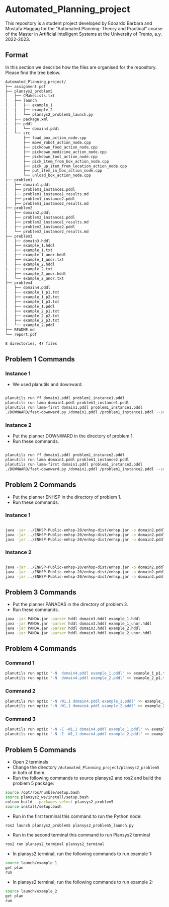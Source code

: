 # Automated_Planning_project
This repository is a student project developed by Edoardo Barbara and Mostafa Haggag for the "Automated Planning: Theory and Practical" course of the Master in Artificial Intelligent Systems at the University of Trento, a.y. 2022-2023.
## Format
In this section we describe how the files are organised for the repository. Please find the tree below.
```bash
Automated_Planning_project/
├── assignment.pdf
├── plansys2_problem5
│   ├── CMakeLists.txt
│   ├── launch
│   │   ├── example_1
│   │   ├── example_2
│   │   └── plansys2_problem5_launch.py
│   ├── package.xml
│   ├── pddl
│   │   └── domain4.pddl
│   └── src
│       ├── load_box_action_node.cpp
│       ├── move_robot_action_node.cpp
│       ├── pickdown_food_action_node.cpp
│       ├── pickdown_medicine_action_node.cpp
│       ├── pickdown_tool_action_node.cpp
│       ├── pick_item_from_box_action_node.cpp
│       ├── pick_up_item_from_location_action_node.cpp
│       ├── put_item_in_box_action_node.cpp
│       └── unload_box_action_node.cpp
├── problem1
│   ├── domain1.pddl
│   ├── problem1_instance1.pddl
│   ├── problem1_instance1_results.md
│   ├── problem1_instance2.pddl
│   ├── problem1_instance2_results.md
├── problem2
│   ├── domain2.pddl
│   ├── problem2_instance1.pddl
│   ├── problem2_instance1_results.md
│   ├── problem2_instance2.pddl
│   └── problem2_instance2_results.md
├── problem3
│   ├── domain3.hddl
│   ├── example_1.hddl
│   ├── example_1.txt
│   ├── example_1_unor.hddl
│   ├── example_1_unor.txt
│   ├── example_2.hddl
│   ├── example_2.txt
│   ├── example_2_unor.hddl
│   └── example_2_unor.txt
├── problem4
│   ├── domain4.pddl
│   ├── example_1_p1.txt
│   ├── example_1_p2.txt
│   ├── example_1_p3.txt
│   ├── example_1.pddl
│   ├── example_2_p1.txt
│   ├── example_2_p2.txt
│   ├── example_2_p3.txt
│   └── example_2.pddl
├── README.md
└── report.pdf

8 directories, 47 files

```


## Problem 1 Commands
### Instance 1
* We used planutils and downward. 
```bash

planutils run ff domain1.pddl problem1_instance1.pddl 
planutils run lama domain1.pddl problem1_instance1.pddl 
planutils run lama-first domain1.pddl problem1_instance1.pddl 
./DOWNWARD/fast-downward.py /domain1.pddl /problem1_instance1.pddl --search "astar(goalcount)"
```

### Instance 2
* Put the planner DOWNWARD in the directory of problem 1. 
* Run these commands.
```bash

planutils run ff domain1.pddl problem1_instance2.pddl 
planutils run lama domain1.pddl problem1_instance2.pddl 
planutils run lama-first domain1.pddl problem1_instance2.pddl 
./DOWNWARD/fast-downward.py /domain1.pddl /problem1_instance2.pddl --search "astar(goalcount)"

```


## Problem 2 Commands
* Put the planner ENHSP in the directory of problem 1. 
* Run these commands.
### Instance 1
```bash

java -jar ../ENHSP-Public-enhsp-20/enhsp-dist/enhsp.jar -o domain2.pddl -f problem2_instance1.pddl -planner sat-hadd
java -jar ../ENHSP-Public-enhsp-20/enhsp-dist/enhsp.jar -o domain2.pddl -f problem2_instance1.pddl -planner opt-blind
java -jar ../ENHSP-Public-enhsp-20/enhsp-dist/enhsp.jar -o domain2.pddl -f problem2_instance1.pddl -planner opt-hmax
```

### Instance 2
```bash

java -jar ../ENHSP-Public-enhsp-20/enhsp-dist/enhsp.jar -o domain2.pddl -f problem2_instance2.pddl -planner sat-hadd
java -jar ../ENHSP-Public-enhsp-20/enhsp-dist/enhsp.jar -o domain2.pddl -f problem2_instance2.pddl -planner opt-blind
java -jar ../ENHSP-Public-enhsp-20/enhsp-dist/enhsp.jar -o domain2.pddl -f problem2_instance2.pddl -planner opt-hmax

```

## Problem 3 Commands
* Put the planner PANADAS in the directory of problem 3. 
* Run these commands.

```bash
java -jar PANDA.jar -parser hddl domain3.hddl example_1.hddl 
java -jar PANDA.jar -parser hddl domain3.hddl example_1_unor.hddl
java -jar PANDA.jar -parser hddl domain3.hddl example_2.hddl 
java -jar PANDA.jar -parser hddl domain3.hddl example_2_unor.hddl 

```

## Problem 4 Commands
### Command 1
```bash
planutils run optic "-N  domain4.pddl example_1.pddl" >> example_1_p1.txt
planutils run optic "-N  domain4.pddl example_2.pddl" >> example_2_p1.txt

```

### Command 2
```bash
planutils run optic "-N -W1,1 domain4.pddl example_1.pddl" >> example_1_p2.txt
planutils run optic "-N -W1,1 domain4.pddl example_2.pddl" >> example_2_p2.txt

```
### Command 3
```bash
planutils run optic "-N -E -W1,1 domain4.pddl example_1.pddl" >> example_1_p3.txt
planutils run optic "-N -E -W1,1 domain4.pddl example_2.pddl" >> example_2_p3.txt

```
## Problem 5 Commands
* Open 2 terminals
* Change the directory ``/Automated_Planning_project/plansys2_problem5`` in both of them.
* Run the following commands to source plansys2 and ros2 and build the problem 5 package:

```bash
source /opt/ros/humble/setup.bash
source plansys2_ws/install/setup.bash
colcon build --packages-select plansys2_problem5
source install/setup.bash
```
* Run in the first terminal this command to run the Python node:
```bash
ros2 launch plansys2_problem5 plansys2_problem5_launch.py
```
* Run in the second terminal this command to run Plansys2 terminal
```bash
ros2 run plansys2_terminal plansys2_terminal
```
* In plansys2 terminal, run the following commands to run example 1:
```bash
source launch/example_1
get plan
run
```
* In plansys2 terminal, run the following commands to run example 2:
```bash
source launch/example_2
get plan
run
```
